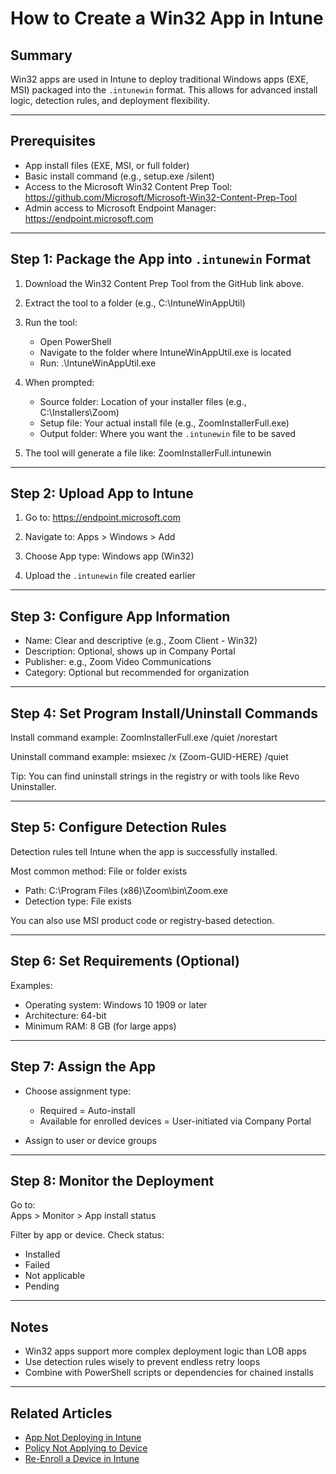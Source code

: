# How to Create a Win32 App in Intune

## Summary
Win32 apps are used in Intune to deploy traditional Windows apps (EXE, MSI) packaged into the `.intunewin` format. This allows for advanced install logic, detection rules, and deployment flexibility.

---

## Prerequisites

- App install files (EXE, MSI, or full folder)
- Basic install command (e.g., setup.exe /silent)
- Access to the Microsoft Win32 Content Prep Tool: https://github.com/Microsoft/Microsoft-Win32-Content-Prep-Tool
- Admin access to Microsoft Endpoint Manager: https://endpoint.microsoft.com

---

## Step 1: Package the App into `.intunewin` Format

1. Download the Win32 Content Prep Tool from the GitHub link above.

2. Extract the tool to a folder (e.g., C:\IntuneWinAppUtil)

3. Run the tool:
   - Open PowerShell
   - Navigate to the folder where IntuneWinAppUtil.exe is located
   - Run: 
     .\IntuneWinAppUtil.exe

4. When prompted:
   - Source folder: Location of your installer files (e.g., C:\Installers\Zoom)
   - Setup file: Your actual install file (e.g., ZoomInstallerFull.exe)
   - Output folder: Where you want the `.intunewin` file to be saved

5. The tool will generate a file like:
   ZoomInstallerFull.intunewin

---

## Step 2: Upload App to Intune

1. Go to: https://endpoint.microsoft.com

2. Navigate to:
   Apps > Windows > Add

3. Choose App type: Windows app (Win32)

4. Upload the `.intunewin` file created earlier

---

## Step 3: Configure App Information

- Name: Clear and descriptive (e.g., Zoom Client - Win32)
- Description: Optional, shows up in Company Portal
- Publisher: e.g., Zoom Video Communications
- Category: Optional but recommended for organization

---

## Step 4: Set Program Install/Uninstall Commands

Install command example:
  ZoomInstallerFull.exe /quiet /norestart

Uninstall command example:
  msiexec /x {Zoom-GUID-HERE} /quiet

Tip: You can find uninstall strings in the registry or with tools like Revo Uninstaller.

---

## Step 5: Configure Detection Rules

Detection rules tell Intune when the app is successfully installed.

Most common method: File or folder exists  
- Path: C:\Program Files (x86)\Zoom\bin\Zoom.exe  
- Detection type: File exists

You can also use MSI product code or registry-based detection.

---

## Step 6: Set Requirements (Optional)

Examples:
- Operating system: Windows 10 1909 or later
- Architecture: 64-bit
- Minimum RAM: 8 GB (for large apps)

---

## Step 7: Assign the App

- Choose assignment type:
  - Required = Auto-install
  - Available for enrolled devices = User-initiated via Company Portal

- Assign to user or device groups

---

## Step 8: Monitor the Deployment

Go to:  
Apps > Monitor > App install status

Filter by app or device. Check status:
- Installed
- Failed
- Not applicable
- Pending

---

## Notes

- Win32 apps support more complex deployment logic than LOB apps
- Use detection rules wisely to prevent endless retry loops
- Combine with PowerShell scripts or dependencies for chained installs

---

## Related Articles

- [App Not Deploying in Intune](./app-not-deploying.md)
- [Policy Not Applying to Device](./policy-not-applying.md)
- [Re-Enroll a Device in Intune](./reenroll-device.md)
